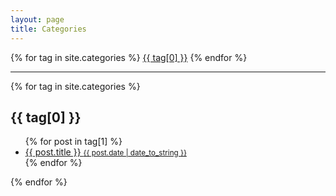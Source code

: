 ```yaml
---
layout: page
title: Categories
---
```


<div class="tags-expo">
<div class="tags-expo-list">
{% for tag in site.categories %}
<a href="#{{ tag[0] | slugify }}" class="post-tag">{{ tag[0] }}</a>
{% endfor %}
</div>
<hr/>
<div class="tags-expo-section">
{% for tag in site.categories %}
<h2 id="{{ tag[0] | slugify }}">{{ tag[0] }}</h2>
<ul class="tags-expo-posts">
{% for post in tag[1] %}
<a class="post-title" href="{{ site.baseurl }}{{ post.url }}">
<li>
{{ post.title }}
<small class="post-date">{{ post.date | date_to_string }}</small>
</li>
</a>
{% endfor %}
</ul>
{% endfor %}
</div>
</div>
